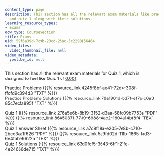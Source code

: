 ```yaml
---
content_type: page
description: This section has all the relevant exam materials like practice problems,
  and quiz 1 along with their solutions.
learning_resource_types:
- Exams
ocw_type: CourseSection
title: Exams
uid: 59f6a39d-7c9b-23cd-25ac-5c2298156464
video_files:
  video_thumbnail_file: null
video_metadata:
  youtube_id: null
---
```


This section has all the relevant exam materials for Quiz 1, which is designed to feel like Quiz 1 of [6.001](/courses/6-001-structure-and-interpretation-of-computer-programs-spring-2005).

Practice Problems ({{% resource_link 4245f8bf-ae41-72d4-308f-ffcfd9c394d3 "TXT" %}})  
Practice Problems Solutions ({{% resource_link 78a1981d-bd7f-ef7e-c6a3-85c7ecfa895f "TXT" %}})

Quiz 1 ({{% resource_link 276a5e6b-8b19-3152-d3aa-58fd09b7753a "PDF" %}}) ({{% resource_link 8685037f-7739-6988-4ac2-1604a14bf8f4 "TEX" %}})  
Quiz 1 Answer Sheet ({{% resource_link a7c8f18a-e205-7e8b-c710-2bce3aa1f626 "PDF" %}}) ({{% resource_link 5a9fd02d-111b-1865-fad3-6e4fabe9622a "TEX" %}})  
Quiz 1 Solutions ({{% resource_link 63d0fcf5-3643-6ff1-21fe-4e24666de715 "TXT" %}})